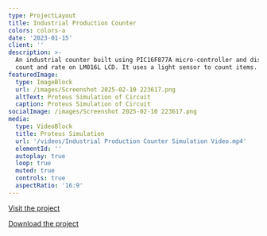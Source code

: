 ```yaml
---
type: ProjectLayout
title: Industrial Production Counter
colors: colors-a
date: '2023-01-15'
client: ''
description: >-
  An industrial counter built using PIC16F877A micro-controller and displaying
  count and rate on LM016L LCD. It uses a light sensor to count items.
featuredImage:
  type: ImageBlock
  url: /images/Screenshot 2025-02-10 223617.png
  altText: Proteus Simulation of Circuit
  caption: Proteus Simulation of Circuit
socialImage: /images/Screenshot 2025-02-10 223617.png
media:
  type: VideoBlock
  title: Proteus Simulation
  url: '/videos/Industrial Production Counter Simulation Video.mp4'
  elementId: ''
  autoplay: true
  loop: true
  muted: true
  controls: true
  aspectRatio: '16:9'
---
```

[Visit the project](https://github.com/SulaimanNiazi/Industrial_Production_Counter)

[Download the project](https://github.com/SulaimanNiazi/Industrial_Production_Counter/archive/refs/heads/main.zip)

